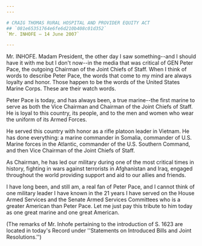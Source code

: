 ```yaml
---
---

# CRAIG THOMAS RURAL HOSPITAL AND PROVIDER EQUITY ACT
## `081e65351764e6fe6d210b408c01d352`
`Mr. INHOFE — 14 June 2007`

---
```



Mr. INHOFE. Madam President, the other day I saw something--and I 
should have it with me but I don't now--in the media that was critical 
of GEN Peter Pace, the outgoing Chairman of the Joint Chiefs of Staff. 
When I think of words to describe Peter Pace, the words that come to my 
mind are always loyalty and honor. Those happen to be the words of the 
United States Marine Corps. These are their watch words.

Peter Pace is today, and has always been, a true marine--the first 
marine to serve as both the Vice Chairman and Chairman of the Joint 
Chiefs of Staff. He is loyal to this country, its people, and to the 
men and women who wear the uniform of its Armed Forces.

He served this country with honor as a rifle platoon leader in 
Vietnam. He has done everything: a marine commander in Somalia, 
commander of U.S. Marine forces in the Atlantic, commander of the U.S. 
Southern Command, and then Vice Chairman of the Joint Chiefs of Staff.

As Chairman, he has led our military during one of the most critical 
times in history, fighting in wars against terrorists in Afghanistan 
and Iraq, engaged throughout the world providing support and aid to our 
allies and friends.

I have long been, and still am, a real fan of Peter Pace, and I 
cannot think of one military leader I have known in the 21 years I have 
served on the House Armed Services and the Senate Armed Services 
Committees who is a greater American than Peter Pace. Let me just pay 
this tribute to him today as one great marine and one great American.

(The remarks of Mr. Inhofe pertaining to the introduction of S. 1623 
are located in today's Record under ''Statements on Introduced Bills 
and Joint Resolutions.'')
